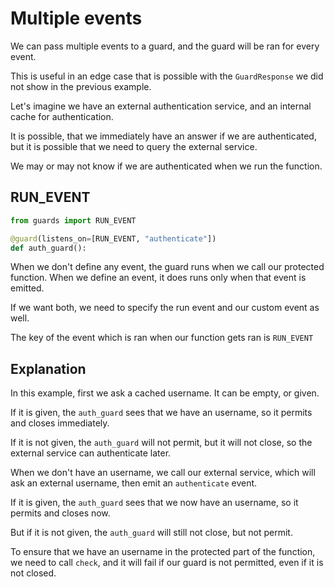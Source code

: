 # Multiple events

We can pass multiple events to a guard, and the guard will be ran for every event.

This is useful in an edge case that is possible with the `GuardResponse` we did not show in the previous example.

Let's imagine we have an external authentication service, and an internal cache for authentication.

It is possible, that we immediately have an answer if we are authenticated, but it is possible that we need to query the external service.

We may or may not know if we are authenticated when we run the function.

## RUN_EVENT

```python
from guards import RUN_EVENT

@guard(listens_on=[RUN_EVENT, "authenticate"])
def auth_guard():
```

When we don't define any event, the guard runs when we call our protected function.
When we define an event, it does runs only when that event is emitted.

If we want both, we need to specify the run event and our custom event as well.

The key of the event which is ran when our function gets ran is `RUN_EVENT`

## Explanation

In this example, first we ask a cached username. It can be empty, or given.

If it is given, the `auth_guard` sees that we have an username, so it permits and closes immediately.

If it is not given, the `auth_guard` will not permit, but it will not close, so the external service can authenticate later.

When we don't have an username, we call our external service, which will ask an external username, then emit an `authenticate` event.

If it is given, the `auth_guard` sees that we now have an username, so it permits and closes now.

But if it is not given, the `auth_guard` will still not close, but not permit.

To ensure that we have an username in the protected part of the function, we need to call `check`, and it will fail if our guard is not permitted, even if it is not closed.